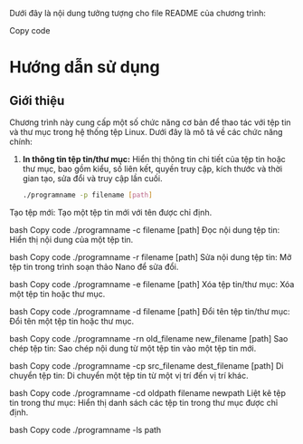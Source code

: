 Dưới đây là nội dung tưởng tượng cho file README của chương trình:

Copy code
# Hướng dẫn sử dụng

## Giới thiệu
Chương trình này cung cấp một số chức năng cơ bản để thao tác với tệp tin và thư mục trong hệ thống tệp Linux. Dưới đây là mô tả về các chức năng chính:

1. **In thông tin tệp tin/thư mục:** Hiển thị thông tin chi tiết của tệp tin hoặc thư mục, bao gồm kiểu, số liên kết, quyền truy cập, kích thước và thời gian tạo, sửa đổi và truy cập lần cuối.

   ```bash
   ./programname -p filename [path]
Tạo tệp mới: Tạo một tệp tin mới với tên được chỉ định.

bash
Copy code
./programname -c filename [path]
Đọc nội dung tệp tin: Hiển thị nội dung của một tệp tin.

bash
Copy code
./programname -r filename [path]
Sửa nội dung tệp tin: Mở tệp tin trong trình soạn thảo Nano để sửa đổi.

bash
Copy code
./programname -e filename [path]
Xóa tệp tin/thư mục: Xóa một tệp tin hoặc thư mục.

bash
Copy code
./programname -d filename [path]
Đổi tên tệp tin/thư mục: Đổi tên một tệp tin hoặc thư mục.

bash
Copy code
./programname -rn old_filename new_filename [path]
Sao chép tệp tin: Sao chép nội dung từ một tệp tin vào một tệp tin mới.

bash
Copy code
./programname -cp src_filename dest_filename [path]
Di chuyển tệp tin: Di chuyển một tệp tin từ một vị trí đến vị trí khác.

bash
Copy code
./programname -cd oldpath filename newpath
Liệt kê tệp tin trong thư mục: Hiển thị danh sách các tệp tin trong thư mục được chỉ định.

bash
Copy code
./programname -ls path


